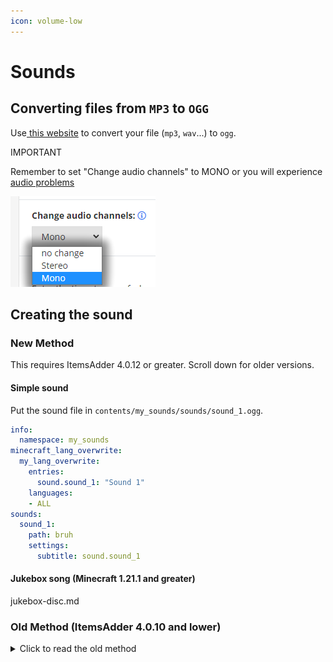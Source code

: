 ```yaml
---
icon: volume-low
---
```


# Sounds

## Converting files from `MP3` to `OGG`

Use[ this website](https://audio.online-convert.com/convert-to-ogg) to convert your file (`mp3`, `wav`...) to `ogg`.


<Warning>
IMPORTANT

Remember to set "Change audio channels" to MONO or you will experience [audio problems](https://bugs.mojang.com/browse/MC-146721)

<img src="/assets/images/audio_mono.png" data-size="original" />
</Warning>


## Creating the sound

### New Method


<Warning>
This requires ItemsAdder 4.0.12 or greater. Scroll down for older versions.
</Warning>


#### Simple sound

Put the sound file in `contents/my_sounds/sounds/sound_1.ogg`.

```yaml
info:
  namespace: my_sounds
minecraft_lang_overwrite:
  my_lang_overwrite:
    entries:
      sound.sound_1: "Sound 1"
    languages:
    - ALL
sounds:
  sound_1:
    path: bruh
    settings:
      subtitle: sound.sound_1
```

#### Jukebox song (Minecraft 1.21.1 and greater)


<Card title="jukebox-disc.md" icon="text" href="/jukebox-disc">
jukebox-disc.md
</Card>


### Old Method (ItemsAdder 4.0.10 and lower)

<details>

<summary>Click to read the old method</summary>

#### Step 1

* create a new folder `ItemsAdder/contents/my_sounds/resourcepack/my_sounds/sounds/` \
  (or use yours if you already have one)
* put your **`.ogg`** file in there.\
  You can also create more folders inside `sounds` to organize your sounds.\
  For example `effects`, `music` etc...

I have a file named **`song_1.ogg`** and I put it into a new `music` folder.\
So now I have `contents/my_sounds/resourcepack/my_sounds/sounds/music/song_1.ogg`

#### Step 2

* open the folder `contents/my_sounds/resourcepack/my_sounds/`
* create a new file named `sounds.json` (or open it if you already created it)
* this file is a `.json` file so you MUST write it correctly or it won't work.

To add your sound into the file you just have to do this:


```javascript contents/my_sounds/resourcepack/my_sounds/sounds.json lines icon="javascript"
{
	"music.song_1":{
		"sounds":[
			"my_sounds:music/song_1"
		]
	}
}
```


#### Now I explain each part of the code I wrote

This is the sound name. You will use it in every part of the plugin and also in Minecraft vanilla [/playsound ](https://www.digminecraft.com/game_commands/playsound_command.php)command.

```javascript
"music.song_1":{
```

This is the list of sound files Minecraft will play when you call the sound name.\
Minecraft will play one of these sounds randomly (only if you set more than one sound).


<Warning>
Keep in mind that you have to change `my_sounds` to your own namespace name if it's different!
</Warning>


```javascript
"sounds":[
    "my_sounds:music/song_1"
]
```

For example if you want to have random sounds for the same sound name you just have to create multiple `.ogg` files and put them like this:

```javascript
"sounds":[
    "my_sounds:music/song_1_variant_1",
    "my_sounds:music/song_1_variant_2",
    "my_sounds:music/song_1_variant_3"
]
```

#### How can I add multiple sounds in the `sounds.json` file?

It's easy, the next time you want to add a sound you just have to add a comma at the end, like this.\
(I'm referring to line 6 comma)

```javascript
{
    "music.song_1":{
        "sounds":[
            "my_sounds:music/song_1"
        ]
    },
    "music.song_2":{
        "sounds":[
            "my_sounds:music/song_2"
        ]
    }
}
```


<Warning>
If you want to be sure not to make mistakes use this website to check if your `sounds.json` file is good or has errors: [https://jsonformatter.curiousconcept.com/](https://jsonformatter.curiousconcept.com/)
</Warning>




</details>
